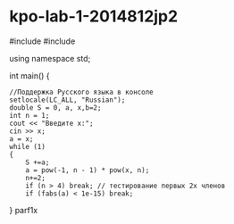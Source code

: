 # kpo-lab-1-2014812jp2
#include <iostream>
#include <cmath>
 
using namespace std;
 
int main() {
 
    //Поддержка Русского языка в консоле
    setlocale(LC_ALL, "Russian");
    double S = 0, a, x,b=2;
    int n = 1;
    cout << "Введите x:";
    cin >> x;
    a = x;
    while (1)
    {
        S +=a;
        a = pow(-1, n - 1) * pow(x, n);
        n+=2;
        if (n > 4) break; // тестирование первых 2х членов
        if (fabs(a) < 1e-15) break;
 
}
parf1x


